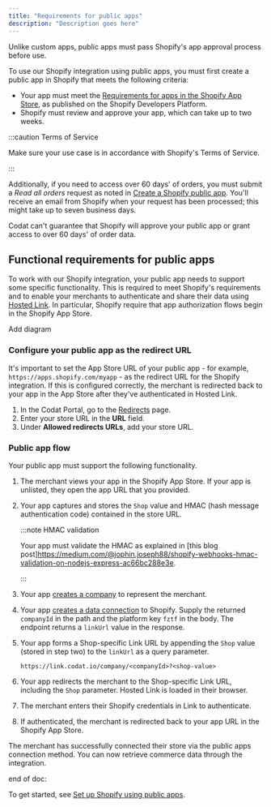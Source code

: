 ```yaml
---
title: "Requirements for public apps"
description: "Description goes here"
---
```


Unlike custom apps, public apps must pass Shopify's app approval process before use.

To use our Shopify integration using public apps, you must first create a public app in Shopify that meets the following criteria:

- Your app must meet the [Requirements for apps in the Shopify App Store](https://shopify.dev/apps/store/requirements), as published on the Shopify Developers Platform.
- Shopify must review and approve your app, which can take up to two weeks.
  
:::caution Terms of Service

Make sure your use case is in accordance with Shopify's Terms of Service. 

:::

Additionally, if you need to access over 60 days' of orders, you must submit a _Read all orders_ request as noted in [Create a Shopify public app](commerce-shopify-setup#create-a-shopify-public-app). You'll receive an email from Shopify when your request has been processed; this might take up to seven business days.

Codat can't guarantee that Shopify will approve your public app or grant access to over 60 days' of order data.

## Functional requirements for public apps

To work with our Shopify integration, your public app needs to support some specific functionality. This is required to meet Shopify's requirements and to enable your merchants to authenticate and share their data using [Hosted Link](/docs/auth-flow/authorize-hosted-link). In particular, Shopify require that app authorization flows begin in the Shopify App Store.

Add diagram

### Configure your public app as the redirect URL

It's important to set the App Store URL of your public app - for example, `https://apps.shopify.com/myapp` - as the redirect URL for the Shopify integration. If this is configured correctly, the merchant is redirected back to your app in the App Store after they've authenticated in Hosted Link.

1. In the Codat Portal, go to the [Redirects](https://app.codat.io/settings/redirects) page.
2. Enter your store URL in the **URL** field.
3. Under **Allowed redirects URLs**, add your store URL.

### Public app flow

Your public app must support the following functionality.

1. The merchant views your app in the Shopify App Store. If your app is unlisted, they open the app URL that you provided.
2. Your app captures and stores the `Shop` value and HMAC (hash message authentication code) contained in the store URL.

   :::note HMAC validation

   Your app must validate the HMAC as explained in [this blog post]https://medium.com/@jophin.joseph88/shopify-webhooks-hmac-validation-on-nodejs-express-ac66bc288e3e.

   :::   

3. Your app [creates a company](/codat-api#/operations/create-company) to represent the merchant.
4. Your app [creates a data connection](/codat-api#/operations/create-data-connection) to Shopify. Supply the returned `companyId` in the path and the platform key `fztf` in the body.
   The endpoint returns a `linkUrl` value in the response.
5. Your app forms a Shop-specific Link URL by appending the `Shop` value (stored in step two) to the `linkUrl` as a query parameter.

   ```http
   https://link.codat.io/company/<companyId>?<shop-value>
   ```

6. Your app redirects the merchant to the Shop-specific Link URL, including the `Shop` parameter. Hosted Link is loaded in their browser.
7. The merchant enters their Shopify credentials in Link to authenticate.
8. If authenticated, the merchant is redirected back to your app URL in the Shopify App Store.

The merchant has successfully connected their store via the public apps connection method. You can now retrieve commerce data through the integration.




end of doc:

To get started, see [Set up Shopify using public apps](/integrations/commerce/shopify/commerce-shopify-setup).
